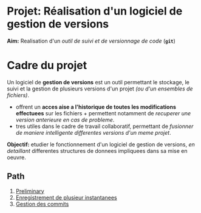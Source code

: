 # Projet: Réalisation d'un logiciel de gestion de versions
**Aim:** Realisation d'un *outil de suivi et de versionnage de code* (**`git`**)
# Cadre du projet
Un logiciel de **gestion de versions** est un outil permettant le stockage, le suivi et la gestion de plusieurs versions d'un projet *(ou d'un ensembles de fichiers)*. 
- offrent un **acces aise a l'historique de toutes les modifications effectuees** sur les fichiers + permettent notamment de *recuperer une version anterieure en cas de probleme*. 
- tres utiles dans le cadre de travail collaboratif, permettant de *fusionner de maniere intelligente differentes versions d'un meme projet*. 

**Objectif:** etudier le fonctionnement d'un logiciel de gestion de versions, *en detaillant* differentes structures de donnees impliquees dans sa mise en oeuvre. 
## Path
1. [Preliminary](desc/preliminary.md)
2. [Enregistrement de plusieur instantanees](desc/multi_instant.md)
3. [Gestion des commits](desc/commit.md)